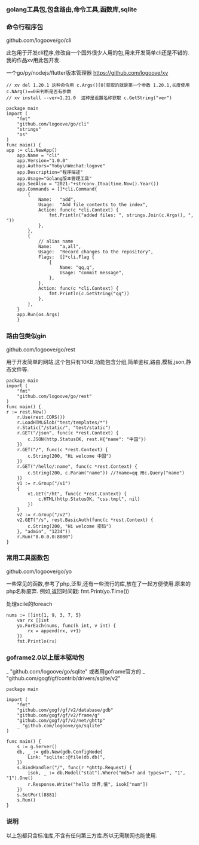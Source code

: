 ### golang工具包,包含路由,命令工具,函数库,sqlite

### 命令行程序包
github.com/logoove/go/cli

此包用于开发cli程序,修改自一个国外很少人用的包,用来开发简单cli还是不错的.
我的作品xv用此包开发.

一个go/py/nodejs/flutter版本管理器 <https://github.com/logoove/xv>

```
// xv del 1.20.1 这种命令用 c.Args()[0]获取的就是第一个参数 1.20.1,长度使用c.NArg()==0来判断是否有参数
// xv install --ver=1.21.0  这种是设置名称获取 c.GetString("ver")

package main
import (
    "fmt"
    "github.com/logoove/go/cli"
    "strings"
    "os"
)
func main() {
app := cli.NewApp()
    app.Name = "cli"
    app.Version="1.0.0"
    app.Authors="Yoby\nWechat:logove"
    app.Description="程序描述"
    app.Usage="Golang版本管理工具"
    app.SeeAlso = "2021-"+strconv.Itoa(time.Now().Year())
    app.Commands = []*cli.Command{
        {
            Name:   "add",
            Usage:  "Add file contents to the index",
            Action: func(c *cli.Context) {
                fmt.Println("added files: ", strings.Join(c.Args(), ", "))
            },
        },
        {
            // alias name
            Name:   "a,all",
            Usage:  "Record changes to the repository",
            Flags:  []*cli.Flag {
                {
                    Name: "qq,q",
                    Usage: "commit message",
                },
            },
            Action: func(c *cli.Context) {
                fmt.Println(c.GetString("qq"))
            },
        },
    }
    app.Run(os.Args)
    }
```
### 路由包类似gin

github.com/logoove/go/rest

用于开发简单的网站,这个包只有10KB,功能包含分组,简单鉴权,路由,模板,json,静态文件等.

```
package main
import (
    "fmt"
    "github.com/logoove/go/rest"
)
func main() {
r := rest.New()
	r.Use(rest.CORS())
	r.LoadHTMLGlob("test/templates/*")
	r.Static("/static/", "test/static")
	r.GET("/json", func(c *rest.Context) {
		c.JSON(http.StatusOK, rest.H{"name": "中国"})
	})
	r.GET("/", func(c *rest.Context) {
		c.String(200, "Hi welcome 中国")
	})
	r.GET("/hello/:name", func(c *rest.Context) {
		c.String(200, c.Param("name")) //?name=qq 用c.Query("name")
	})
	v1 := r.Group("/v1")
	{
		v1.GET("/ht", func(c *rest.Context) {
			c.HTML(http.StatusOK, "css.tmpl", nil)
		})
	}
	v2 := r.Group("/v2")
	v2.GET("/s", rest.BasicAuth(func(c *rest.Context) {
		c.String(200, "Hi welcome 密码")
	}, "admin", "1234"))
	r.Run("0.0.0.0:8080")
}
```
### 常用工具函数包

github.com/logoove/go/yo

一些常见的函数,参考了php,泛型,还有一些流行的库,放在了一起方便使用.原来的php名称废弃.
例如,返回时间戳: fmt.Print(yo.Time())

处理scile的foreach
~~~
nums := []int{1, 9, 3, 7, 5}
    var rx []int
    yo.ForEach(nums, func(k int, v int) {
        rx = append(rx, v+1)
    })
    fmt.Println(rx)
~~~

### goframe2.0以上版本驱动包

_ "github.com/logoove/go/sqlite"
或者用goframe官方的
_ "github.com/gogf/gf/contrib/drivers/sqlite/v2"
~~~
package main

import (
	"fmt"
	"github.com/gogf/gf/v2/database/gdb"
	"github.com/gogf/gf/v2/frame/g"
	"github.com/gogf/gf/v2/net/ghttp"
	_ "github.com/logoove/go/sqlite"
)

func main() {
	s := g.Server()
	db, _ := gdb.New(gdb.ConfigNode{
		Link: "sqlite::@file(db.db)",
	})
	s.BindHandler("/", func(r *ghttp.Request) {
		isok, _ := db.Model("stat").Where("md5=? and types=?", "1", "1").One()
		r.Response.Write("hello 世界,值", isok["num"])
	})
	s.SetPort(8881)
	s.Run()
}
~~~


### 说明

以上包都只含标准库,不含有任何第三方库.所以无需联网也能使用.

